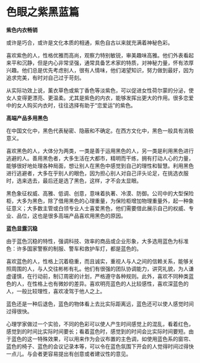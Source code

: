 # 色眼之紫黑蓝篇

**紫色内衣畅销**

或许是巧合，或许是文化本质的相通，紫色自古以来就充满着神秘色彩。 

喜欢紫色的人，性格优雅而高尚，观察力特别敏锐，审美趣味高雅。他们外表看起来平和沉静，但是内心非常坚强，通常具备艺术家的特质，对神秘力量，怀有浓厚兴趣。他们总是优先考虑别人，很有人情味，他们渴望知识，努力做到最好，因为追求完美，有时对自己过于苛刻。 

从实际功效上说，薰衣草色或紫丁香色等淡紫色，可以促进女性荷尔蒙的分泌，使女人变得更漂亮、更温柔。尤其是紫色的内衣，能够发挥出更大的作用。很多恋爱中的女人购买内衣时，往往选择有助于“恋爱运”的紫色。 

**高端产品多用黑色**

在中国文化中，黑色代表秘密、隐蔽和不确定。在西方文化中，黑色一般具有消极意义。 

喜欢黑色的人，大体分为两类，一类是善于运用黑色的人，另一类是利用黑色进行逃避的人。善用黑色者，大多生活在大都市，精明而干练，拥有打动人心的力量，能够很好地处理各种局面，想让别人在黑色中感觉到自己的理性和智慧。利用黑色进行逃避者，大多在乎别人的眼色，因为担心别人对自己评头论足，在挑选衣服时，选来选去，最后还是选了黑色，这样，才不会太显眼。 

黑色象征权威、高雅、低调、创意，意味着执著、冷漠、防御。公司中的大型保险柜，大多为黑色，除了借用黑色的心理重量，为保险柜增加物理重量外，起一种象征意义；大多数主管或白领专业人士喜爱黑色，他们需要借此展示自己的权威、专业、品位，这也是很多高端产品喜欢用黑色的原因。 

**蓝色显露沉稳**

由于蓝色沉稳的特性，强调科技、效率的商品或企业形象，大多选用蓝色为标准色：许多国家警察的制服、警车和救护车灯，都是蓝色的。 

喜欢蓝色的人，性格上沉着稳重，而且诚实，重视人与人之间的信赖关系，能够关照周围的人，与人交往彬彬有礼。他们有很强的团队协调能力，讲究礼貌，为人谦虚谨慎，在行动前，制订周密的计划，严格遵守各种规则。此外，喜欢不同种类蓝色的人，在性格上也有微妙的差异。喜欢明亮蓝色的人比较感性，喜欢深蓝色的人，一般比较理性，喜欢凌驾于他人之上。 

蓝色还是一种后退色，蓝色的物体看上去比实际距离远，蓝色还可以使人感觉时间过得很快。 

心理学家做过一个实验，不同的色彩可以使人产生时间感觉上的混乱，看着红色，感觉到的时间比实际时间要长；看着蓝色时，感觉到的时间会比实际时间要短。由于蓝色的这一特殊效果，可以用来作为会议布置的主色调，如使用蓝色系的窗帘、蓝色的椅子、蓝色的会议记录本等，可以令在蓝色氛围下开会的人觉得时间过得快一点儿。与会者更容易提出有创意或者建议性的意见。